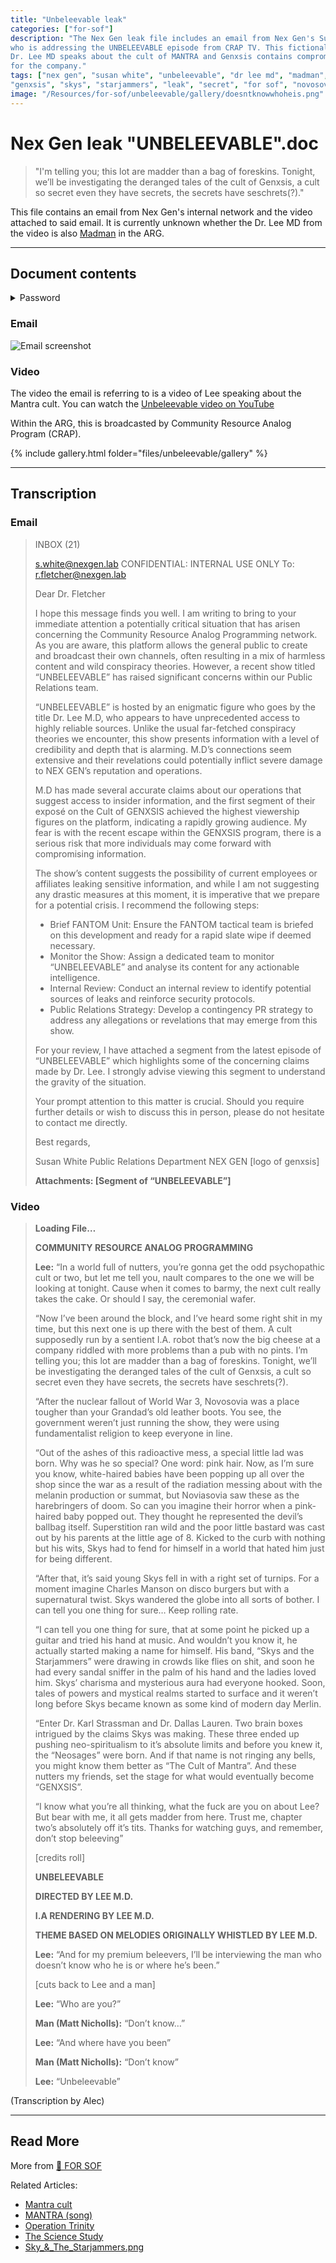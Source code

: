 ```yaml
---
title: "Unbeleevable leak"
categories: ["for-sof"]
description: "The Nex Gen leak file includes an email from Nex Gen's Susan White, 
who is addressing the UNBELEEVABLE episode from CRAP TV. This fictional episode where 
Dr. Lee MD speaks about the cult of MANTRA and Genxsis contains compromising information 
for the company."
tags: ["nex gen", "susan white", "unbeleevable", "dr lee md", "madman", "mantra", "church of genxsis", 
"genxsis", "skys", "starjammers", "leak", "secret", "for sof", "novosovia"]
image: "/Resources/for-sof/unbeleevable/gallery/doesntknowwhoheis.png"
---
```

# Nex Gen leak "UNBELEEVABLE".doc

> "I'm telling you; this lot are madder than a bag of foreskins. Tonight, we’ll be investigating the deranged tales of the cult of Genxsis, a cult so secret even they have secrets, the secrets have seschrets(?)."

This file contains an email from Nex Gen's internal network and the video attached to said email. 
It is currently unknown whether the Dr. Lee MD from the video is also [Madman](../characters/madman) in the ARG.

***

## Document contents

<details class="password">
    <summary>Password</summary>

forest

</details>

### Email

![Email screenshot](https://raw.githubusercontent.com/bmth-arg-wiki/wiki-assets/main/files/unbeleevable/NEXGENLEAK1.png)

### Video

The video the email is referring to is a video of Lee speaking about the Mantra
cult. You can watch the [Unbeleevable video on YouTube](https://youtu.be/fQG3O6avUrw?si=zOYCqH0iVpDiaB2V)

Within the ARG, this is broadcasted by Community Resource Analog Program (CRAP).

{% include gallery.html folder="files/unbeleevable/gallery" %}

***

## Transcription

### Email

> INBOX (21)
>
> s.white@nexgen.lab
> CONFIDENTIAL: INTERNAL USE ONLY
> To: r.fletcher@nexgen.lab
>
> Dear Dr. Fletcher
>
> I hope this message finds you well. I am writing to bring to your immediate attention a potentially critical situation that has arisen concerning the Community Resource Analog Programming network. As you are aware, this platform allows the general public to create and broadcast their own channels, often resulting in a mix of harmless content and wild conspiracy theories. However, a recent show titled “UNBELEEVABLE” has raised significant concerns within our Public Relations team. 
>
> “UNBELEEVABLE” is hosted by an enigmatic figure who goes by the title Dr. Lee M.D, who appears to have unprecedented access to highly reliable sources. Unlike the usual far-fetched conspiracy theories we encounter, this show presents information with a level of credibility and depth that is alarming. M.D’s connections seem extensive and their revelations could potentially inflict severe damage to NEX GEN’s reputation and operations.
>
> M.D has made several accurate claims about our operations that suggest access to insider information, and the first segment of their exposé on the Cult of GENXSIS achieved the highest viewership figures on the platform, indicating a rapidly growing audience. My fear is with the recent escape within the GENXSIS program, there is a serious risk that more individuals may come forward with compromising information.
>
> The show’s content suggests the possibility of current employees or affiliates leaking sensitive information, and while I am not suggesting any drastic measures at this moment, it is imperative that we prepare for a potential crisis. I recommend the following steps:
>
> -    Brief FANTOM Unit: Ensure the FANTOM tactical team is briefed on this development and ready for a rapid slate wipe if deemed necessary.
> -    Monitor the Show: Assign a dedicated team to monitor “UNBELEEVABLE” and analyse its content for any actionable intelligence.
> -    Internal Review: Conduct an internal review to identify potential sources of leaks and reinforce security protocols.
> -    Public Relations Strategy: Develop a contingency PR strategy to address any allegations or revelations that may emerge from this show.
>
> For your review, I have attached a segment from the latest episode of “UNBELEEVABLE” which highlights some of the concerning claims made by Dr. Lee. I strongly advise viewing this segment to understand the gravity of the situation.
>
> Your prompt attention to this matter is crucial. Should you require further details or wish to discuss this in person, please do not hesitate to contact me directly.
>
> Best regards,
>
> Susan White
> Public Relations Department
> NEX GEN
> [logo of genxsis]
>
> __Attachments: [Segment of “UNBELEEVABLE”]__

### Video

>
> **Loading File…**
>
> **COMMUNITY RESOURCE ANALOG PROGRAMMING**
>
> **Lee:** “In a world full of nutters, you’re gonna get the odd psychopathic cult or two, but let me tell you, nault compares to the one we will be looking at tonight. Cause when it comes to barmy, the next cult really takes the cake. Or should I say, the ceremonial wafer. 
>
> “Now I’ve been around the block, and I’ve heard some right shit in my time, but this next one is up there with the best of them. A cult supposedly run by a sentient I.A. robot that’s now the big cheese at a company riddled with more problems than a pub with no pints. I’m telling you; this lot are madder than a bag of foreskins. Tonight, we’ll be investigating the deranged tales of the cult of Genxsis, a cult so secret even they have secrets, the secrets have seschrets(?). 
>
> “After the nuclear fallout of World War 3, Novosovia was a place tougher than your Grandad’s old leather boots. You see, the government weren’t just running the show, they were using fundamentalist religion to keep everyone in line. 
>
> “Out of the ashes of this radioactive mess, a special little lad was born. Why was he so special? One word: pink hair. Now, as I’m sure you know, white-haired babies have been popping up all over the shop since the war as a result of the radiation messing about with the melanin production or summat, but Noviasovia saw these as the harebringers of doom. So can you imagine their horror when a pink-haired baby popped out. They thought he represented the devil’s ballbag itself. Superstition ran wild and the poor little bastard was cast out by his parents at the little age of 8. Kicked to the curb with nothing but his wits, Skys had to fend for himself in a world that hated him just for being different.
>
> “After that, it’s said young Skys fell in with a right set of turnips. For a moment imagine Charles Manson on disco burgers but with a supernatural twist. Skys wandered the globe into all sorts of bother. I can tell you one thing for sure… Keep rolling rate.
>
> “I can tell you one thing for sure, that at some point he picked up a guitar and tried his hand at music. And wouldn’t you know it, he actually started making a name for himself. His band, “Skys and the Starjammers” were drawing in crowds like flies on shit, and soon he had every sandal sniffer in the palm of his hand and the ladies loved him. Skys’ charisma and mysterious aura had everyone hooked. Soon, tales of powers and mystical realms started to surface and it weren’t long before Skys became known as some kind of modern day Merlin. 
>
>  “Enter Dr. Karl Strassman and Dr. Dallas Lauren. Two brain boxes intrigued by the claims Skys was making. These three ended up pushing neo-spiritualism to it’s absolute limits and before you knew it, the “Neosages” were born. And if that name is not ringing any bells, you might know them better as “The Cult of Mantra”. And these nutters my friends, set the stage for what would eventually become “GENXSIS”.
>
> “I know what you’re all thinking, what the fuck are you on about Lee? But bear with me, it all gets madder from here. Trust me, chapter two’s absolutely off it’s tits. Thanks for watching guys, and remember, don’t stop beleeving”
>
> [credits roll]
>
> **UNBELEEVABLE**
>
> **DIRECTED BY LEE M.D.**
>
> **I.A RENDERING BY LEE M.D.**
>
> **THEME BASED ON MELODIES ORIGINALLY WHISTLED BY LEE M.D.**
>
> **Lee:** “And for my premium beleevers, I’ll be interviewing the man who doesn’t know who he is or where he’s been.”
>
> [cuts back to Lee and a man]
>
> **Lee:** “Who are you?”
>
> **Man (Matt Nicholls):** “Don’t know…”
>
> **Lee:** “And where have you been”
>
> **Man (Matt Nicholls):** “Don’t know”
>
> **Lee:** “Unbeleevable”

(Transcription by Alec)

***

## Read More

More from [📁 FOR SOF](../for-sof)

Related Articles:

- [Mantra cult](../lore/mantra)
- [MANTRA (song)](../music/amo-mantra)
- [Operation Trinity](trinity_document)
- [The Science Study](thesciencestudy)
- [Sky_&_The_Starjammers.png](skystarjammers)
